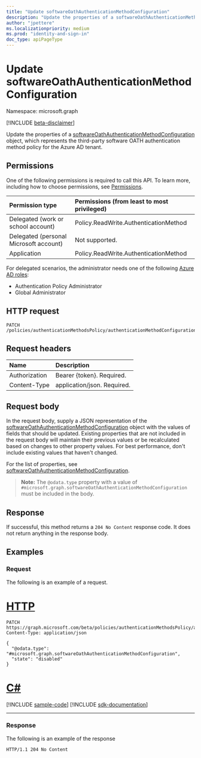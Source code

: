 ```yaml
---
title: "Update softwareOathAuthenticationMethodConfiguration"
description: "Update the properties of a softwareOathAuthenticationMethodConfiguration object."
author: "jpettere"
ms.localizationpriority: medium
ms.prod: "identity-and-sign-in"
doc_type: apiPageType
---
```


# Update softwareOathAuthenticationMethodConfiguration
Namespace: microsoft.graph

[!INCLUDE [beta-disclaimer](../../includes/beta-disclaimer.md)]

Update the properties of a [softwareOathAuthenticationMethodConfiguration](../resources/softwareoathauthenticationmethodconfiguration.md) object, which represents the third-party software OATH authentication method policy for the Azure AD tenant.

## Permissions
One of the following permissions is required to call this API. To learn more, including how to choose permissions, see [Permissions](/graph/permissions-reference).

|Permission type|Permissions (from least to most privileged)|
|:---|:---|
|Delegated (work or school account)|Policy.ReadWrite.AuthenticationMethod|
|Delegated (personal Microsoft account)|Not supported.|
|Application|Policy.ReadWrite.AuthenticationMethod|

For delegated scenarios, the administrator needs one of the following [Azure AD roles](/azure/active-directory/users-groups-roles/directory-assign-admin-roles#available-roles):

* Authentication Policy Administrator
* Global Administrator

## HTTP request

<!-- {
  "blockType": "ignored"
}
-->
``` http
PATCH /policies/authenticationMethodsPolicy/authenticationMethodConfigurations/softwareOath
```

## Request headers
|Name|Description|
|:---|:---|
|Authorization|Bearer {token}. Required.|
|Content-Type|application/json. Required.|

## Request body
In the request body, supply a JSON representation of the [softwareOathAuthenticationMethodConfiguration](../resources/softwareoathauthenticationmethodconfiguration.md) object with the values of fields that should be updated. Existing properties that are not included in the request body will maintain their previous values or be recalculated based on changes to other property values. For best performance, don't include existing values that haven't changed.

For the list of properties, see [softwareOathAuthenticationMethodConfiguration](../resources/softwareoathauthenticationmethodconfiguration.md).

>**Note:** The `@odata.type` property with a value of `#microsoft.graph.softwareOathAuthenticationMethodConfiguration` must be included in the body.

## Response

If successful, this method returns a `204 No Content` response code. It does not return anything in the response body.

## Examples

### Request
The following is an example of a request.

# [HTTP](#tab/http)
<!-- {
  "blockType": "request",
  "name": "update_softwareoathauthenticationmethodconfiguration"
}
-->
``` http
PATCH https://graph.microsoft.com/beta/policies/authenticationMethodsPolicy/authenticationMethodConfigurations/softwareOath
Content-Type: application/json

{
  "@odata.type": "#microsoft.graph.softwareOathAuthenticationMethodConfiguration",
  "state": "disabled"
}
```

# [C#](#tab/csharp)
[!INCLUDE [sample-code](../includes/snippets/csharp/update-softwareoathauthenticationmethodconfiguration-csharp-snippets.md)]
[!INCLUDE [sdk-documentation](../includes/snippets/snippets-sdk-documentation-link.md)]

---

### Response
The following is an example of the response
<!-- {
  "blockType": "response",
  "truncated": true
}
-->
``` http
HTTP/1.1 204 No Content
```

